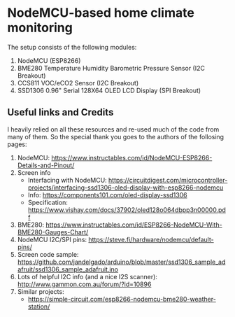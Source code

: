 # NodeMCU-based home climate monitoring

The setup consists of the following modules:

1. NodeMCU (ESP8266)
2. BME280 Temperature Humidity Barometric Pressure Sensor (I2C Breakout)
3. CCS811 VOC/eCO2 Sensor (I2C Breakout)
4. SSD1306 0.96" Serial 128X64 OLED LCD Display (SPI Breakout)

## Useful links and Credits

I heavily relied on all these resources and re-used much of the code from many of them. So the special thank you goes to the authors of the follosing pages:

1. NodeMCU: https://www.instructables.com/id/NodeMCU-ESP8266-Details-and-Pinout/
2. Screen info
    * Interfacing with NodeMCU: https://circuitdigest.com/microcontroller-projects/interfacing-ssd1306-oled-display-with-esp8266-nodemcu 
    * Info: https://components101.com/oled-display-ssd1306
    * Specification: https://www.vishay.com/docs/37902/oled128o064dbpp3n00000.pdf
3. BME280: https://www.instructables.com/id/ESP8266-NodeMCU-With-BME280-Gauges-Chart/
4. NodeMCU I2C/SPI pins: https://steve.fi/hardware/nodemcu/default-pins/
5. Screen code sample: https://github.com/jandelgado/arduino/blob/master/ssd1306_sample_adafruit/ssd1306_sample_adafruit.ino
6. Lots of helpful I2C info (and a nice I2S scanner): http://www.gammon.com.au/forum/?id=10896
8. Similar projects:
    * https://simple-circuit.com/esp8266-nodemcu-bme280-weather-station/
